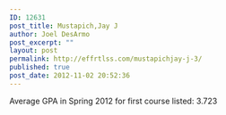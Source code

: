 ```yaml
---
ID: 12631
post_title: Mustapich,Jay J
author: Joel DesArmo
post_excerpt: ""
layout: post
permalink: http://effrtlss.com/mustapichjay-j-3/
published: true
post_date: 2012-11-02 20:52:36
---
```

<p>Average GPA in Spring 2012 for first course listed: 3.723</p>
